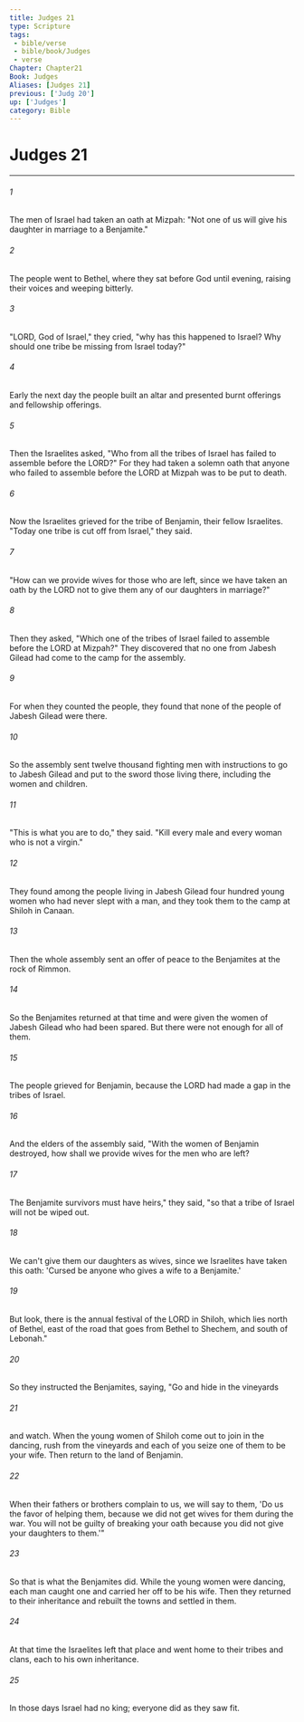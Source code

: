 ```yaml
---
title: Judges 21
type: Scripture
tags:
 - bible/verse
 - bible/book/Judges
 - verse
Chapter: Chapter21
Book: Judges
Aliases: [Judges 21]
previous: ['Judg 20']
up: ['Judges']
category: Bible
---
```

# Judges 21

***


###### 1 
The men of Israel had taken an oath at Mizpah: "Not one of us will give his daughter in marriage to a Benjamite." 

###### 2 
The people went to Bethel, where they sat before God until evening, raising their voices and weeping bitterly. 

###### 3 
"LORD, God of Israel," they cried, "why has this happened to Israel? Why should one tribe be missing from Israel today?" 

###### 4 
Early the next day the people built an altar and presented burnt offerings and fellowship offerings. 

###### 5 
Then the Israelites asked, "Who from all the tribes of Israel has failed to assemble before the LORD?" For they had taken a solemn oath that anyone who failed to assemble before the LORD at Mizpah was to be put to death. 

###### 6 
Now the Israelites grieved for the tribe of Benjamin, their fellow Israelites. "Today one tribe is cut off from Israel," they said. 

###### 7 
"How can we provide wives for those who are left, since we have taken an oath by the LORD not to give them any of our daughters in marriage?" 

###### 8 
Then they asked, "Which one of the tribes of Israel failed to assemble before the LORD at Mizpah?" They discovered that no one from Jabesh Gilead had come to the camp for the assembly. 

###### 9 
For when they counted the people, they found that none of the people of Jabesh Gilead were there. 

###### 10 
So the assembly sent twelve thousand fighting men with instructions to go to Jabesh Gilead and put to the sword those living there, including the women and children. 

###### 11 
"This is what you are to do," they said. "Kill every male and every woman who is not a virgin." 

###### 12 
They found among the people living in Jabesh Gilead four hundred young women who had never slept with a man, and they took them to the camp at Shiloh in Canaan. 

###### 13 
Then the whole assembly sent an offer of peace to the Benjamites at the rock of Rimmon. 

###### 14 
So the Benjamites returned at that time and were given the women of Jabesh Gilead who had been spared. But there were not enough for all of them. 

###### 15 
The people grieved for Benjamin, because the LORD had made a gap in the tribes of Israel. 

###### 16 
And the elders of the assembly said, "With the women of Benjamin destroyed, how shall we provide wives for the men who are left? 

###### 17 
The Benjamite survivors must have heirs," they said, "so that a tribe of Israel will not be wiped out. 

###### 18 
We can't give them our daughters as wives, since we Israelites have taken this oath: 'Cursed be anyone who gives a wife to a Benjamite.' 

###### 19 
But look, there is the annual festival of the LORD in Shiloh, which lies north of Bethel, east of the road that goes from Bethel to Shechem, and south of Lebonah." 

###### 20 
So they instructed the Benjamites, saying, "Go and hide in the vineyards 

###### 21 
and watch. When the young women of Shiloh come out to join in the dancing, rush from the vineyards and each of you seize one of them to be your wife. Then return to the land of Benjamin. 

###### 22 
When their fathers or brothers complain to us, we will say to them, 'Do us the favor of helping them, because we did not get wives for them during the war. You will not be guilty of breaking your oath because you did not give your daughters to them.'" 

###### 23 
So that is what the Benjamites did. While the young women were dancing, each man caught one and carried her off to be his wife. Then they returned to their inheritance and rebuilt the towns and settled in them. 

###### 24 
At that time the Israelites left that place and went home to their tribes and clans, each to his own inheritance. 

###### 25 
In those days Israel had no king; everyone did as they saw fit. 
